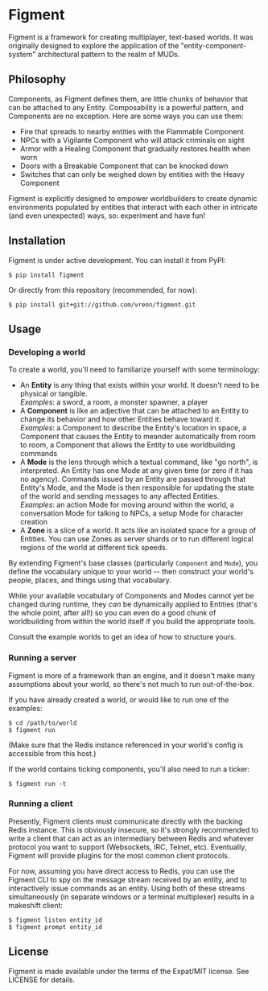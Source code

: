 # Figment

Figment is a framework for creating multiplayer, text-based worlds. It was
originally designed to explore the application of the "entity-component-system"
architectural pattern to the realm of MUDs.

## Philosophy

Components, as Figment defines them, are little chunks of behavior that can be
attached to any Entity. Composability is a powerful pattern, and Components are
no exception. Here are some ways you can use them:

* Fire that spreads to nearby entities with the Flammable Component
* NPCs with a Vigilante Component who will attack criminals on sight
* Armor with a Healing Component that gradually restores health when worn
* Doors with a Breakable Component that can be knocked down
* Switches that can only be weighed down by entities with the Heavy Component

Figment is explicitly designed to empower worldbuilders to create dynamic
environments populated by entities that interact with each other in intricate
(and even unexpected) ways, so: experiment and have fun!

## Installation

Figment is under active development. You can install it from PyPI:

    $ pip install figment

Or directly from this repository (recommended, for now):

    $ pip install git+git://github.com/vreon/figment.git

## Usage

### Developing a world

To create a world, you'll need to familiarize yourself with some terminology:

* An **Entity** is any thing that exists within your world. It doesn't need to
  be physical or tangible.  
  *Examples*: a sword, a room, a monster spawner, a player
* A **Component** is like an adjective that can be attached to an Entity to
  change its behavior and how other Entities behave toward it.  
  *Examples*: a Component to describe the Entity's location in space, a
  Component that causes the Entity to meander automatically from room to room,
  a Component that allows the Entity to use worldbuilding commands
* A **Mode** is the lens through which a textual command, like "go north", is
  interpreted. An Entity has one Mode at any given time (or zero if it has no
  agency). Commands issued by an Entity are passed through that Entity's Mode,
  and the Mode is then responsible for updating the state of the world and
  sending messages to any affected Entities.  
  *Examples*: an action Mode for moving around within the world, a conversation
  Mode for talking to NPCs, a setup Mode for character creation
* A **Zone** is a slice of a world. It acts like an isolated space for a group
  of Entities. You can use Zones as server shards or to run different logical
  regions of the world at different tick speeds.

By extending Figment's base classes (particularly `Component` and `Mode`), you
define the vocabulary unique to your world -- then construct your world's
people, places, and things using that vocabulary.

While your available vocabulary of Components and Modes cannot yet be changed
during runtime, they _can_ be dynamically applied to Entities (that's the whole
point, after all!) so you can even do a good chunk of worldbuilding from within
the world itself if you build the appropriate tools.

Consult the example worlds to get an idea of how to structure yours.

### Running a server

Figment is more of a framework than an engine, and it doesn't make many
assumptions about your world, so there's not much to run out-of-the-box.

If you have already created a world, or would like to run one of the examples:

    $ cd /path/to/world
    $ figment run

(Make sure that the Redis instance referenced in your world's config is
accessible from this host.)

If the world contains ticking components, you'll also need to run a ticker:

    $ figment run -t

### Running a client

Presently, Figment clients must communicate directly with the backing Redis
instance. This is obviously insecure, so it's strongly recommended to write a
client that can act as an intermediary between Redis and whatever protocol you
want to support (Websockets, IRC, Telnet, etc). Eventually, Figment will
provide plugins for the most common client protocols.

For now, assuming you have direct access to Redis, you can use the Figment CLI
to spy on the message stream received by an entity, and to interactively issue
commands as an entity. Using both of these streams simultaneously (in separate
windows or a terminal multiplexer) results in a makeshift client:

    $ figment listen entity_id
    $ figment prompt entity_id

## License

Figment is made available under the terms of the Expat/MIT license. See LICENSE
for details.

